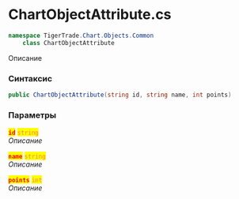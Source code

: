 
# ChartObjectAttribute.cs
```csharp
namespace TigerTrade.Chart.Objects.Common  
    class ChartObjectAttribute
```

Описание

### Синтаксис
```csharp
public ChartObjectAttribute(string id, string name, int points)
```

### Параметры  
<mark style="color:red;">**`id`**</mark> <mark style="color:coral;">`string`</mark>  
 *Описание*  
  
<mark style="color:red;">**`name`**</mark> <mark style="color:coral;">`string`</mark>  
 *Описание*  
  
<mark style="color:red;">**`points`**</mark> <mark style="color:coral;">`int`</mark>  
 *Описание*  
  

                    
                    